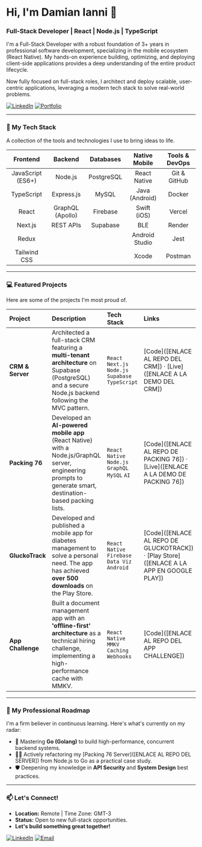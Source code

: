 # Hi, I'm Damian Ianni 👋

### Full-Stack Developer | React | Node.js | TypeScript

I'm a Full-Stack Developer with a robust foundation of 3+ years in professional software development, specializing in the mobile ecosystem (React Native). My hands-on experience building, optimizing, and deploying client-side applications provides a deep understanding of the entire product lifecycle.

Now fully focused on full-stack roles, I architect and deploy scalable, user-centric applications, leveraging a modern tech stack to solve real-world problems.

<p align="left">
  <a href="[[ENLACE A TU LINKEDIN]](https://www.linkedin.com/in/damian-ianni-b50555205/)" target="_blank"><img alt="LinkedIn" src="https://img.shields.io/badge/LinkedIn-0077B5?style=for-the-badge&logo=linkedin&logoColor=white"></a>
  <a href="[[ENLACE A TU PORTFOLIO]](https://ba-portfolio-delta.vercel.app/)" target="_blank"><img alt="Portfolio" src="https://img.shields.io/badge/Portfolio-D14836?style=for-the-badge&logo=google-chrome&logoColor=white"></a>
</p>

---

### 🚀 My Tech Stack

A collection of the tools and technologies I use to bring ideas to life.

| Frontend | Backend | Databases | Native Mobile | Tools & DevOps |
| :---: | :---: | :---: | :---: | :---: |
| JavaScript (ES6+) | Node.js | PostgreSQL | React Native | Git & GitHub |
| TypeScript | Express.js | MySQL | Java (Android) | Docker |
| React | GraphQL (Apollo) | Firebase | Swift (iOS) | Vercel |
| Next.js | REST APIs | Supabase | BLE | Render |
| Redux | | | Android Studio | Jest |
| Tailwind CSS | | | Xcode | Postman |

---

### 💻 Featured Projects

Here are some of the projects I'm most proud of.

| Project | Description | Tech Stack | Links |
| :--- | :--- | :--- | :--- |
| **CRM & Server** | Architected a full-stack CRM featuring a **multi-tenant architecture** on Supabase (PostgreSQL) and a secure Node.js backend following the MVC pattern. | `React` `Next.js` `Node.js` `Supabase` `TypeScript` | [Code]([ENLACE AL REPO DEL CRM]) · [Live]([ENLACE A LA DEMO DEL CRM]) |
| **Packing 76** | Developed an **AI-powered mobile app** (React Native) with a Node.js/GraphQL server, engineering prompts to generate smart, destination-based packing lists. | `React Native` `Node.js` `GraphQL` `MySQL` `AI` | [Code]([ENLACE AL REPO DE PACKING 76]) · [Live]([ENLACE A LA DEMO DE PACKING 76]) |
| **GluckoTrack** | Developed and published a mobile app for diabetes management to solve a personal need. The app has achieved **over 500 downloads** on the Play Store. | `React Native` `Firebase` `Data Viz` `Android` | [Code]([ENLACE AL REPO DE GLUCKOTRACK]) · [Play Store]([ENLACE A LA APP EN GOOGLE PLAY]) |
| **App Challenge** | Built a document management app with an **'offline-first' architecture** as a technical hiring challenge, implementing a high-performance cache with MMKV. | `React Native` `MMKV` `Caching` `Webhooks` | [Code]([ENLACE AL REPO DEL APP CHALLENGE]) |

---

### 🌱 My Professional Roadmap

I'm a firm believer in continuous learning. Here's what's currently on my radar:

- 🚀 Mastering **Go (Golang)** to build high-performance, concurrent backend systems.
- 👨‍💻 Actively refactoring my [Packing 76 Server]([ENLACE AL REPO DEL SERVER]) from Node.js to Go as a practical case study.
- 🛡️ Deepening my knowledge in **API Security** and **System Design** best practices.

---

### 📫 Let's Connect!

- **Location:** Remote | Time Zone: GMT-3
- **Status:** Open to new full-stack opportunities.
- **Let's build something great together!**

<p align="left">
  <a href="[ENLACE A TU LINKEDIN]" target="_blank"><img alt="LinkedIn" src="https://img.shields.io/badge/LinkedIn-0077B5?style=for-the-badge&logo=linkedin&logoColor=white"></a>
  <a href="mailto:damiangussi@gmail.com"><img alt="Email" src="https://img.shields.io/badge/Email-D14836?style=for-the-badge&logo=gmail&logoColor=white"></a>
</p>
